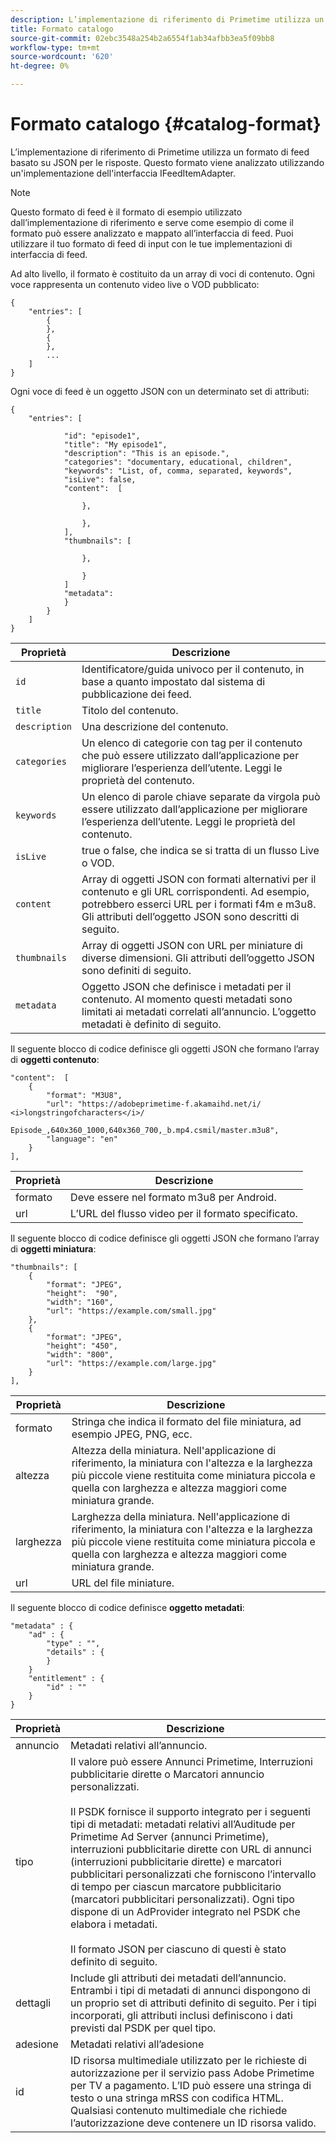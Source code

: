 ```yaml
---
description: L’implementazione di riferimento di Primetime utilizza un formato di feed basato su JSON per le risposte. Questo formato viene analizzato utilizzando un'implementazione dell'interfaccia IFeedItemAdapter.
title: Formato catalogo
source-git-commit: 02ebc3548a254b2a6554f1ab34afbb3ea5f09bb8
workflow-type: tm+mt
source-wordcount: '620'
ht-degree: 0%

---
```


# Formato catalogo {#catalog-format}

L’implementazione di riferimento di Primetime utilizza un formato di feed basato su JSON per le risposte. Questo formato viene analizzato utilizzando un&#39;implementazione dell&#39;interfaccia IFeedItemAdapter.

>[!NOTE]
>
>Questo formato di feed è il formato di esempio utilizzato dall’implementazione di riferimento e serve come esempio di come il formato può essere analizzato e mappato all’interfaccia di feed. Puoi utilizzare il tuo formato di feed di input con le tue implementazioni di interfaccia di feed.

Ad alto livello, il formato è costituito da un array di voci di contenuto. Ogni voce rappresenta un contenuto video live o VOD pubblicato:

```
{
    "entries": [
        {
        },
        {
        },
        ...
    ]
}
```

Ogni voce di feed è un oggetto JSON con un determinato set di attributi:

```
{
    "entries": [
        
            "id": "episode1",
            "title": "My episode1",
            "description": "This is an episode.",
            "categories": "documentary, educational, children",
            "keywords": "List, of, comma, separated, keywords",
            "isLive": false,
            "content":  [
                
                },
                
                },
            ],
            "thumbnails": [
                
                },
                
                }
            ]
            "metadata": 
            } 
        }
    ]
}
```

| Proprietà | Descrizione |
|---|---|
| `id` | Identificatore/guida univoco per il contenuto, in base a quanto impostato dal sistema di pubblicazione dei feed. |
| `title` | Titolo del contenuto. |
| `description` | Una descrizione del contenuto. |
| `categories` | Un elenco di categorie con tag per il contenuto che può essere utilizzato dall’applicazione per migliorare l’esperienza dell’utente. Leggi le proprietà del contenuto. |
| `keywords` | Un elenco di parole chiave separate da virgola può essere utilizzato dall’applicazione per migliorare l’esperienza dell’utente. Leggi le proprietà del contenuto. |
| `isLive` | true o false, che indica se si tratta di un flusso Live o VOD. |
| `content` | Array di oggetti JSON con formati alternativi per il contenuto e gli URL corrispondenti. Ad esempio, potrebbero esserci URL per i formati f4m e m3u8. Gli attributi dell’oggetto JSON sono descritti di seguito. |
| `thumbnails` | Array di oggetti JSON con URL per miniature di diverse dimensioni. Gli attributi dell’oggetto JSON sono definiti di seguito. |
| `metadata` | Oggetto JSON che definisce i metadati per il contenuto. Al momento questi metadati sono limitati ai metadati correlati all’annuncio. L’oggetto metadati è definito di seguito. |

Il seguente blocco di codice definisce gli oggetti JSON che formano l’array di **oggetti contenuto**:

```
"content":  [
    {
        "format": "M3U8",
        "url": "https://adobeprimetime-f.akamaihd.net/i/
<i>longstringofcharacters</i>/
                 Episode_,640x360_1000,640x360_700,_b.mp4.csmil/master.m3u8",
        "language": "en"
    }  
],
```

| Proprietà | Descrizione |
|--- |--- |
| formato | Deve essere nel formato m3u8 per Android. |
| url | L’URL del flusso video per il formato specificato. |

Il seguente blocco di codice definisce gli oggetti JSON che formano l’array di **oggetti miniatura**:

```
"thumbnails": [
    {
        "format": "JPEG",
        "height":  "90",
        "width": "160",
        "url": "https://example.com/small.jpg"
    },
    {
        "format": "JPEG",
        "height": "450",
        "width": "800",
        "url": "https://example.com/large.jpg"
    }
],
```

| Proprietà | Descrizione |
|---|---|
| formato | Stringa che indica il formato del file miniatura, ad esempio JPEG, PNG, ecc. |
| altezza | Altezza della miniatura. Nell&#39;applicazione di riferimento, la miniatura con l&#39;altezza e la larghezza più piccole viene restituita come miniatura piccola e quella con larghezza e altezza maggiori come miniatura grande. |
| larghezza | Larghezza della miniatura. Nell&#39;applicazione di riferimento, la miniatura con l&#39;altezza e la larghezza più piccole viene restituita come miniatura piccola e quella con larghezza e altezza maggiori come miniatura grande. |
| url | URL del file miniature. |

Il seguente blocco di codice definisce **oggetto metadati**:

```
"metadata" : {
    "ad" : {
        "type" : "",
        "details" : {
        }
    }
    "entitlement" : {
        "id" : ""
    }
}
```

| Proprietà | Descrizione |
|--- |--- |
| annuncio | Metadati relativi all’annuncio. |
| tipo | Il valore può essere Annunci Primetime, Interruzioni pubblicitarie dirette o Marcatori annuncio personalizzati. <br/><br/>Il PSDK fornisce il supporto integrato per i seguenti tipi di metadati: metadati relativi all’Auditude per Primetime Ad Server (annunci Primetime), interruzioni pubblicitarie dirette con URL di annunci (interruzioni pubblicitarie dirette) e marcatori pubblicitari personalizzati che forniscono l’intervallo di tempo per ciascun marcatore pubblicitario (marcatori pubblicitari personalizzati). Ogni tipo dispone di un AdProvider integrato nel PSDK che elabora i metadati.  <br/><br/>Il formato JSON per ciascuno di questi è stato definito di seguito. |
| dettagli | Include gli attributi dei metadati dell’annuncio. Entrambi i tipi di metadati di annunci dispongono di un proprio set di attributi definito di seguito. Per i tipi incorporati, gli attributi inclusi definiscono i dati previsti dal PSDK per quel tipo. |
| adesione | Metadati relativi all’adesione |
| id | ID risorsa multimediale utilizzato per le richieste di autorizzazione per il servizio pass Adobe Primetime per TV a pagamento. L’ID può essere una stringa di testo o una stringa mRSS con codifica HTML. Qualsiasi contenuto multimediale che richiede l’autorizzazione deve contenere un ID risorsa valido. |
